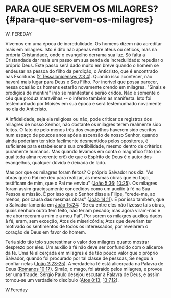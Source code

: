 # PARA QUE SERVEM OS MILAGRES? {#para-que-servem-os-milagres}

W. FEREDAY

Vivemos em uma época de incredulidade. Os homens dizem não acreditar mais em milagres. Isto é dito não apenas entre ateus ou céticos, mas na própria Cristandade, onde o evangelho derrama sua luz. Só falta a Cristandade dar mais um passo em sua senda de incredulidade: repudiar o próprio Deus. Este passo será dado muito em breve quando o homem se endeusar na pessoa do filho da perdição, o Anticristo, que é encontrado nas Escrituras ([2 Tessalonicenses 2:3,4](http://bibliaonline.com.br/acf/2ts/2/3,4)). Quando isso acontecer, não haverá mais lugar para Deus e Seu Filho. Por incrível que possa parecer, nessa ocasião os homens estarão novamente crendo em milagres. &quot;Sinais e prodígios de mentira&quot; irão se manifestar e serão cridos. Não é somente o céu que produz maravilhas -- o inferno também as manifesta. Isto foi testemunhado por Moisés em sua época e será testemunhado novamente no dia do Anticristo.

A infidelidade, seja ela religiosa ou não, pode criticar os registros dos milagres de nosso Senhor, não obstante os milagres terem realmente sido feitos. O fato de pelo menos três dos evangelhos haverem sido escritos num espaço de poucos anos após a ascensão de nosso Senhor, quando ainda poderiam ter sido facilmente desmentidos pelos opositores, é suficiente para estabelecer a sua credibilidade, mesmo dentro de critérios puramente humanos. Mas quando levamos em conta o magnífico fato (no qual toda alma reverente crê) de que o Espírito de Deus é o autor dos evangelhos, qualquer dúvida é deixada de lado.

Mas por que os milagres foram feitos? O próprio Salvador nos diz: &quot;As obras que o Pai me deu para realizar, as mesmas obras que eu faço, testificam de mim, que o Pai me enviou&quot; ([João 5:36](http://bibliaonline.com.br/acf/jo/5/36); [10:25](http://bibliaonline.com.br/acf/jo/10/25)). Os milagres foram assim graciosamente concedidos como um auxílio à fé na Sua Pessoa e missão. É por isso que o Senhor disse a Filipe, &quot;crede-me, ao menos, por causa das mesmas obras&quot; ([João 14:11](http://bibliaonline.com.br/acf/jo/14/11)). É por isso também, que o Salvador lamenta em [João 15:24](http://bibliaonline.com.br/acf/jo/15/24): &quot;Se eu entre eles não fizesse tais obras, quais nenhum outro tem feito, não teriam pecado; mas agora viram-nas e me aborreceram a mim e a meu Pai&quot;. Por serem os milagres auxílios dados à fé, eram, sem exceção, Atos de misericórdia; Atos que deveriam ter motivado os sentimentos de todos os interessados, por revelarem o coração de Deus em favor do homem.

Teria sido tão tolo superestimar o valor dos milagres quanto mostrar desprezo por eles. Um auxílio à fé não deve ser confundido com o alicerce da fé. Uma fé alicerçada em milagres é de tão pouco valor que o próprio Salvador, quando foi procurado por tal classe de pessoas, Se negou a confiar nelas ([João 2:23-25](http://bibliaonline.com.br/acf/jo/2/23-25)). A verdadeira fé está alicerçada na Palavra de Deus ([Romanos 10:17](http://bibliaonline.com.br/acf/rm/10/17)). Simão, o mago, foi atraído pelos milagres, e provou ser uma fraude; Sérgio Paulo desejou escutar a Palavra de Deus, e assim tornou-se um verdadeiro discípulo ([Atos 8:13](http://bibliaonline.com.br/acf/atos/8/13); [13:7,12](http://bibliaonline.com.br/acf/atos/13/7,12)).

W.Fereday
